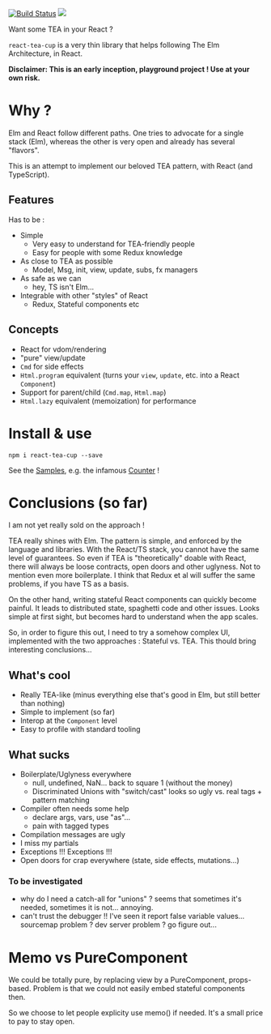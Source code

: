 [![Build Status](https://travis-ci.org/vankeisb/react-tea-cup.svg?branch=develop)](https://travis-ci.org/vankeisb/react-tea-cup) ![](https://img.shields.io/github/tag/vankeisb/react-tea-cup.svg?label=latest&style=flat)

Want some TEA in your React ?

`react-tea-cup` is a very thin library that helps following The Elm Architecture, in React. 

**Disclaimer: This is an early inception, playground project ! Use at your own risk.**

# Why ?

Elm and React follow different paths. One tries to advocate for a single stack (Elm), whereas the other 
is very open and already has several "flavors".

This is an attempt to implement our beloved TEA pattern, with React (and TypeScript).

## Features

Has to be :
* Simple
    * Very easy to understand for TEA-friendly people
    * Easy for people with some Redux knowledge
* As close to TEA as possible
    * Model, Msg, init, view, update, subs, fx managers
* As safe as we can 
    * hey, TS isn't Elm...
* Integrable with other "styles" of React
    * Redux, Stateful components etc


## Concepts

* React for vdom/rendering
* "pure" view/update 
* `Cmd` for side effects 
* `Html.program` equivalent (turns your `view`, `update`, etc. into a React `Component`)
* Support for parent/child (`Cmd.map`, `Html.map`)
* `Html.lazy` equivalent (memoization) for performance
    

# Install & use

    npm i react-tea-cup --save
    
See the [Samples](./samples), e.g. the infamous [Counter](./samples/src/Samples/Counter.tsx) !
    
    
# Conclusions (so far)


I am not yet really sold on the approach !

TEA really shines with Elm. The pattern is simple, and 
enforced by the language and libraries. With the React/TS stack, 
you cannot have the same level of guarantees. 
So even if TEA is "theoretically" doable with React, there 
will always be loose contracts, open doors and other uglyness.
Not to mention even more boilerplate. I think that Redux et al 
will suffer the same problems, if you have TS as a basis.

On the other hand, writing stateful React components can 
quickly become painful. It leads to distributed state, 
spaghetti code and other issues. Looks simple at first sight, 
but becomes hard to understand when the app scales.

So, in order to figure this out, I need to try a somehow complex UI, 
implemented with the two approaches : Stateful vs. TEA.
This thould bring interesting conclusions...  
     
    
## What's cool    

* Really TEA-like (minus everything else that's good in Elm, but still better than nothing)
* Simple to implement (so far)
* Interop at the `Component` level
* Easy to profile with standard tooling
    
## What sucks

* Boilerplate/Uglyness everywhere
    * null, undefined, NaN... back to square 1 (without the money)
    * Discriminated Unions with "switch/cast" looks so ugly vs. real tags + pattern matching
* Compiler often needs some help 
    * declare args, vars, use "as"...
    * pain with tagged types
* Compilation messages are ugly
* I miss my partials
* Exceptions !!! Exceptions !!!
* Open doors for crap everywhere (state, side effects, mutations...)

### To be investigated

* why do I need a catch-all for "unions" ? seems that sometimes it's needed, sometimes it is not... annoying.
* can't trust the debugger !! I've seen it report false variable values... sourcemap problem ? dev server problem ? go figure out...

# Memo vs PureComponent

We could be totally pure, by replacing view by a PureComponent, props-based.
Problem is that we could not easily embed stateful components then.

So we choose to let people explicity use memo() if needed. It's a small price to pay to stay open.